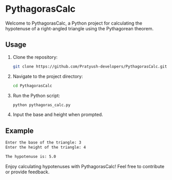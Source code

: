 # PythagorasCalc

Welcome to PythagorasCalc, a Python project for calculating the hypotenuse of a right-angled triangle using the Pythagorean theorem.

## Usage

1. Clone the repository:
   ```bash
   git clone https://github.com/Pratyush-developers/PythagorasCalc.git
   ```

2. Navigate to the project directory:
   ```bash
   cd PythagorasCalc
   ```

3. Run the Python script:
   ```bash
   python pythagoras_calc.py
   ```

4. Input the base and height when prompted.

## Example

```bash
Enter the base of the triangle: 3
Enter the height of the triangle: 4

The hypotenuse is: 5.0
```

Enjoy calculating hypotenuses with PythagorasCalc! Feel free to contribute or provide feedback.
